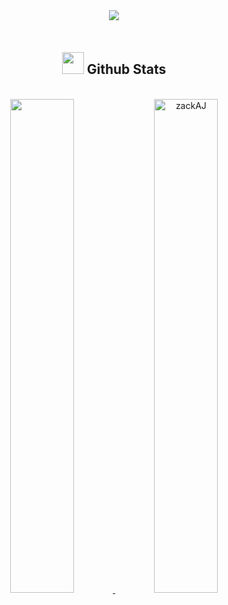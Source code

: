 <div align='center'>
<div align='left'>

<div align=center> 

<span>
<a href="mailto:aktouf98zakaria@gmail.com" target="_blank">
<img src="https://img.shields.io/badge/gmail:  aktouf98zakaria-%23EA4335.svg?style=for-the-badge&logo=gmail&logoColor=white" style="margin-bottom: 5px;" />
</a>
</span>
	
</div>
</div>

</br>

## <img src="https://media.giphy.com/media/iY8CRBdQXODJSCERIr/giphy.gif" width="35"><b> Github Stats </b>
<br>

<div align="center">

<a href="https://github.com/zackAj" target="_blank">
  <img src="https://github-readme-stats-zackaj.vercel.app/api?username=zackAJ&include_all_commits=true&count_private=true&theme=codeSTACKr" width="45%"/>
  <img src="https://github-readme-stats-zackaj.vercel.app/api/top-langs?username=zackAJ&exclude_repo=notes,legacyNotes&show_icons=true&layout=compact&theme=codeSTACKr" width="45%"  alt="zackAJ"/>

</a>

</div>
